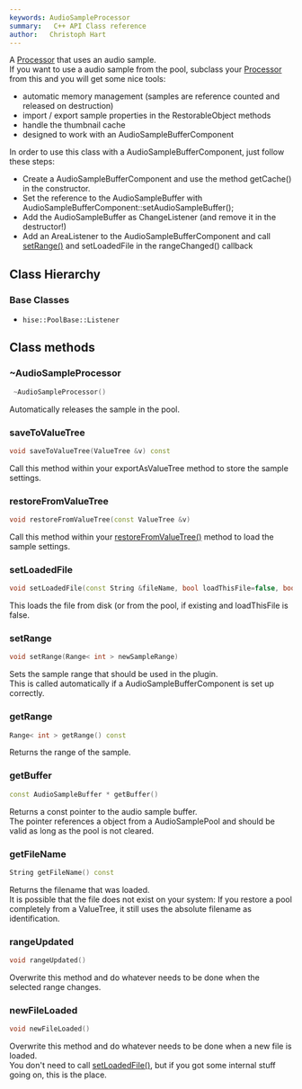 ```yaml
---
keywords: AudioSampleProcessor
summary:   C++ API Class reference
author:   Christoph Hart
---
```


A [Processor](/cpp_api/hise/classhise_1_1_processor) that uses an audio sample.  
If you want to use a audio sample from the pool, subclass your [Processor](/cpp_api/hise/classhise_1_1_processor) from this and you will get some nice tools:  
- automatic memory management (samples are reference counted and released on destruction)  
- import / export sample properties in the RestorableObject methods  
- handle the thumbnail cache  
- designed to work with an AudioSampleBufferComponent  
  
In order to use this class with a AudioSampleBufferComponent, just follow these steps:  
- Create a AudioSampleBufferComponent and use the method getCache() in the constructor.  
- Set the reference to the AudioSampleBuffer with AudioSampleBufferComponent::setAudioSampleBuffer();  
- Add the AudioSampleBuffer as ChangeListener (and remove it in the destructor!)  
- Add an AreaListener to the AudioSampleBufferComponent and call [setRange()](/cpp_api/hise/classhise_1_1_audio_sample_processor#setrange) and setLoadedFile in the rangeChanged() callback   
  
## Class Hierarchy

### Base Classes

- `hise::PoolBase::Listener`  

## Class methods

### ~AudioSampleProcessor

```cpp
 ~AudioSampleProcessor()
```

Automatically releases the sample in the pool.   

### saveToValueTree

```cpp
void saveToValueTree(ValueTree &v) const
```

Call this method within your exportAsValueTree method to store the sample settings.   

### restoreFromValueTree

```cpp
void restoreFromValueTree(const ValueTree &v)
```

Call this method within your [restoreFromValueTree()](/cpp_api/hise/classhise_1_1_audio_sample_processor#restorefromvaluetree) method to load the sample settings.   

### setLoadedFile

```cpp
void setLoadedFile(const String &fileName, bool loadThisFile=false, bool forceReload=false)
```

This loads the file from disk (or from the pool, if existing and loadThisFile is false.   

### setRange

```cpp
void setRange(Range< int > newSampleRange)
```

Sets the sample range that should be used in the plugin.  
This is called automatically if a AudioSampleBufferComponent is set up correctly.   

### getRange

```cpp
Range< int > getRange() const
```

Returns the range of the sample.   

### getBuffer

```cpp
const AudioSampleBuffer * getBuffer()
```

Returns a const pointer to the audio sample buffer.  
The pointer references a object from a AudioSamplePool and should be valid as long as the pool is not cleared.   

### getFileName

```cpp
String getFileName() const
```

Returns the filename that was loaded.  
It is possible that the file does not exist on your system: If you restore a pool completely from a ValueTree, it still uses the absolute filename as identification.   

### rangeUpdated

```cpp
void rangeUpdated()
```

Overwrite this method and do whatever needs to be done when the selected range changes.   

### newFileLoaded

```cpp
void newFileLoaded()
```

Overwrite this method and do whatever needs to be done when a new file is loaded.  
You don't need to call [setLoadedFile()](/cpp_api/hise/classhise_1_1_audio_sample_processor#setloadedfile), but if you got some internal stuff going on, this is the place.   
